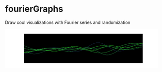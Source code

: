 # fourierGraphs
Draw cool visualizations with Fourier series and randomization

![](images/black_fourier13.png)
